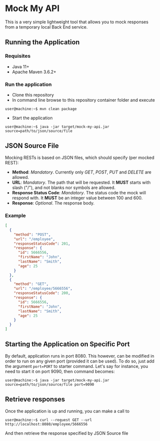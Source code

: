 # Mock My API

This is a very simple lightweight tool that allows you to mock responses from a temporary local Back End service.

## Running the Application
### Requisites
- Java 11+
- Apache Maven 3.6.2+

### Run the application
- Clone this repository
- In command line browse to this repository container folder and execute

```console
user@machine:~$ mvn clean package
```

- Start the application

```console
user@machine:~$ java -jar target/mock-my-api.jar source=path/to/json/source/file
```

## JSON Source File
Mocking RESTs is based on JSON files, which should specify (per mocked REST):

- **Method**: *Mandatory*. Currently only *GET*, *POST*, *PUT* and *DELETE* are allowed.
- **URL**: *Mandatory*. The path that will be requested. It **MUST** starts with slash ("/"), and not blanks nor symbols are allowed.
- **Response Status Code**: *Mandatory*. The status code the mock will respond with. It **MUST** be an integer value between 100 and 600.
- **Response**: *Optional*. The response body.

### Example
```json
[
  {
    "method": "POST",
    "url": "/employee",
    "responseStatusCode": 201,
    "response": {
      "id": 5666556,
      "firstName": "John",
      "lastName": "Smith",
      "age": 25
    }
  },
  {
    "method": "GET",
    "url": "/employee/5666556",
    "responseStatusCode": 200,
    "response": {
      "id": 5666556,
      "firstName": "John",
      "lastName": "Smith",
      "age": 25
    }
  }
]
```

## Starting the Application on Specific Port
By default, application runs in port 8080. This however, can be modified in order to run on any given port (provided it can be used). To do so, just add the argument `port=PORT` to starter command. Let's say for instance, you need to start it on port 9090, then command becomes:

```console
user@machine:~$ java -jar target/mock-my-api.jar source=path/to/json/source/file port=9090
```

## Retrieve responses
Once the application is up and running, you can make a call to 

```console
user@machine:~$ curl --request GET --url http://localhost:8080/employee/5666556
```

And then retrieve the response specified by JSON Source file